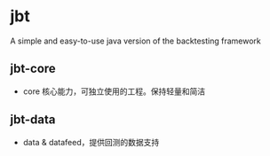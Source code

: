 # jbt
A simple and easy-to-use java version of the backtesting framework
## jbt-core
- core 核心能力，可独立使用的工程。保持轻量和简洁
## jbt-data
- data & datafeed，提供回测的数据支持
